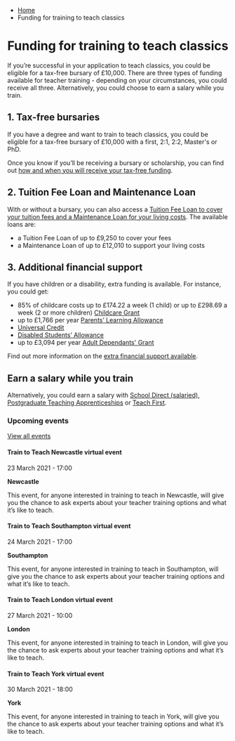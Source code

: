 *   [Home](/)
*   Funding for training to teach classics

Funding for training to teach classics
======================================

If you’re successful in your application to teach classics, you could be eligible for a tax-free bursary of £10,000. There are three types of funding available for teacher training - depending on your circumstances, you could receive all three. Alternatively, you could choose to earn a salary while you train.

1\. Tax-free bursaries
----------------------

If you have a degree and want to train to teach classics, you could be eligible for a tax-free bursary of £10,000 with a first, 2:1, 2:2, Master's or PhD.

Once you know if you’ll be receiving a bursary or scholarship, you can find out [how and when you will receive your tax-free funding](/node/2396 "Find out how you will be paid").

2\. Tuition Fee Loan and Maintenance Loan
-----------------------------------------

With or without a bursary, you can also access a [Tuition Fee Loan to cover your tuition fees and a Maintenance Loan for your living costs](/node/2410). The available loans are:

*   a Tuition Fee Loan of up to £9,250 to cover your fees
*   a Maintenance Loan of up to £12,010 to support your living costs

3\. Additional financial support
--------------------------------

If you have children or a disability, extra funding is available. For instance, you could get:

*   85% of childcare costs up to £174.22 a week (1 child) or up to £298.69 a week (2 or more children) [Childcare Grant](https://www.gov.uk/childcare-grant)
*   up to £1,766 per year [Parents’ Learning Allowance](https://www.gov.uk/parents-learning-allowance)
*   [Universal Credit](https://www.gov.uk/universal-credit)
*   [Disabled Students’ Allowance](https://www.gov.uk/disabled-students-allowances-dsas)
*   up to £3,094 per year [Adult Dependants' Grant](https://www.gov.uk/adult-dependants-grant)

Find out more information on the [extra financial support available](/node/6585). 

Earn a salary while you train
-----------------------------

Alternatively, you could earn a salary with [School Direct (salaried), Postgraduate Teaching Apprenticeships](/node/2388) or [Teach First](https://www.teachfirst.org.uk/training-programme).

### Upcoming events

[View all events](/teaching-events)

[](/teaching-events/train-to-teach-events/train-to-teach-newcastle-virtual-event-230321)

#### Train to Teach Newcastle virtual event

23 March 2021 - 17:00

**Newcastle**

This event, for anyone interested in training to teach in Newcastle, will give you the chance to ask experts about your teacher training options and what it’s like to teach.

[](/teaching-events/train-to-teach-events/train-to-teach-southampton-virtual-event-240321)

#### Train to Teach Southampton virtual event

24 March 2021 - 17:00

**Southampton**

This event, for anyone interested in training to teach in Southampton, will give you the chance to ask experts about your teacher training options and what it’s like to teach.

[](/teaching-events/train-to-teach-events/train-to-teach-london-virtual-event-270321)

#### Train to Teach London virtual event

27 March 2021 - 10:00

**London**

This event, for anyone interested in training to teach in London, will give you the chance to ask experts about your teacher training options and what it’s like to teach.

[](/teaching-events/train-to-teach-events/train-to-teach-york-virtual-event-300321)

#### Train to Teach York virtual event

30 March 2021 - 18:00

**York**

This event, for anyone interested in training to teach in York, will give you the chance to ask experts about your teacher training options and what it’s like to teach.